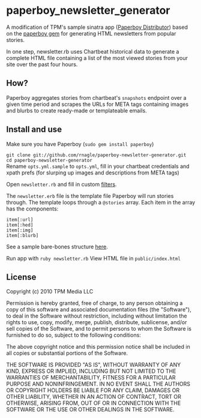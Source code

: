 # paperboy_newsletter_generator

A modification of TPM's sample sinatra app ([Paperboy Distributor](http://github.com/tpm/paperboy_distributor)) based on the [paperboy gem](http://github.com/tpm/paperboy) for generating HTML newsletters from popular stories. 

In one step, newsletter.rb uses Chartbeat historical data to generate a complete HTML file containing a list of the most viewed stories from your site over the past four hours.

## How?

Paperboy aggregates stories from chartbeat's `snapshots` endpoint over a given time period and scrapes the URLs for META tags containing images and blurbs to create ready-made or templateable emails. 

## Install and use

Make sure you have Paperboy (`sudo gem install paperboy`)

`git clone git://github.com/rnagle/paperboy-newsletter-generator.git`  
`cd paperboy-newsletter-generator`  
Rename `opts.yml.sample` to `opts.yml`, fill in your chartbeat credentials and xpath prefs (for slurping up images and descriptions from META tags)

Open `newsletter.rb` and fill in custom [filters](http://github.com/tpm/stats\_combiner/blob/master/README.md).

The `newsletter.erb` file is the template file Paperboy will run stories through. The template loops through a `@stories` array. Each item in the array has the components: 

    item[:url]
    item[:hed]
    item[:img]
    item[:blurb]

See a sample bare-bones structure  [here](http://tpm.github.com/paperboy/#section-20).

Run app with `ruby newsletter.rb`
View HTML file in `public/index.html`

## License

Copyright (c) 2010 TPM Media LLC

Permission is hereby granted, free of charge, to any person obtaining
a copy of this software and associated documentation files (the
"Software"), to deal in the Software without restriction, including
without limitation the rights to use, copy, modify, merge, publish,
distribute, sublicense, and/or sell copies of the Software, and to
permit persons to whom the Software is furnished to do so, subject to
the following conditions:

The above copyright notice and this permission notice shall be
included in all copies or substantial portions of the Software.

THE SOFTWARE IS PROVIDED "AS IS", WITHOUT WARRANTY OF ANY KIND,
EXPRESS OR IMPLIED, INCLUDING BUT NOT LIMITED TO THE WARRANTIES OF
MERCHANTABILITY, FITNESS FOR A PARTICULAR PURPOSE AND
NONINFRINGEMENT. IN NO EVENT SHALL THE AUTHORS OR COPYRIGHT HOLDERS BE
LIABLE FOR ANY CLAIM, DAMAGES OR OTHER LIABILITY, WHETHER IN AN ACTION
OF CONTRACT, TORT OR OTHERWISE, ARISING FROM, OUT OF OR IN CONNECTION
WITH THE SOFTWARE OR THE USE OR OTHER DEALINGS IN THE SOFTWARE.
